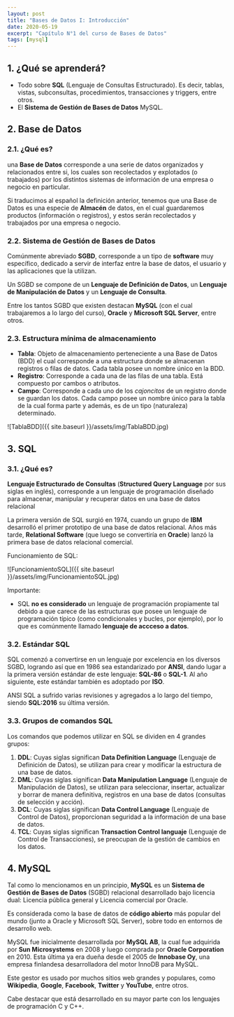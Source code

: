```yaml
---
layout: post
title: "Bases de Datos I: Introducción"
date: 2020-05-19
excerpt: "Capítulo N°1 del curso de Bases de Datos"
tags: [mysql]
---
```


## 1. ¿Qué se aprenderá?

* Todo sobre **SQL** (Lenguaje de Consultas Estructurado). Es decir, tablas, vistas, subconsultas, procedimientos, transacciones y triggers, entre otros.
* El **Sistema de Gestión de Bases de Datos** MySQL.

## 2. Base de Datos

### 2.1. ¿Qué es?

una **Base de Datos** corresponde a una serie de datos organizados y relacionados entre si, los cuales son recolectados y explotados (o trabajados) por los distintos sistemas de información de una empresa o negocio en particular.

Si traducimos al español la definición anterior, tenemos que una Base de Datos es una especie de **Almacén** de datos, en el cual guardaremos productos (información o registros), y estos serán recolectados y trabajados por una empresa o negocio.

### 2.2. Sistema de Gestión de Bases de Datos

Comúnmente abreviado **SGBD**, corresponde a un tipo de **software** muy específico, dedicado a servir  de interfaz entre la base de datos, el usuario y las aplicaciones que la utilizan.

Un SGBD se compone de un **Lenguaje de Definición de Datos**, un **Lenguaje de Manipulación de Datos** y un **Lenguaje de Consulta**.

Entre los tantos SGBD que existen destacan **MySQL** (con el cual trabajaremos a lo largo del curso), **Oracle** y **Microsoft SQL Server**, entre otros.

### 2.3. Estructura mínima de almacenamiento

* **Tabla**: Objeto de almacenamiento perteneciente a una Base de Datos (BDD) el cual corresponde a una estructura donde se almacenan registros o filas de datos. Cada tabla posee un nombre único en la BDD.
* **Registro**: Corresponde a cada una de las filas de una tabla. Está compuesto por cambos o atributos.
* **Campo**: Corresponde a cada uno de los *cajoncitos* de un registro donde se guardan los datos. Cada campo posee un nombre único para la tabla de la cual forma parte y además, es de un tipo (naturaleza) determinado.

![TablaBDD]({{ site.baseurl }}/assets/img/TablaBDD.jpg)

## 3. SQL

### 3.1. ¿Qué es?

**Lenguaje Estructurado de Consultas** (**Structured Query Language** por sus siglas en inglés), corresponde a un lenguaje de programación diseñado para almacenar, manipular y recuperar datos en una base de datos relacional

La primera versión de SQL surgió en 1974, cuando un grupo de **IBM** desarrolló el primer prototipo de una base de datos relacional. Años más tarde, **Relational Software** (que luego se convertiría en **Oracle**) lanzó la primera base de datos relacional comercial.

Funcionamiento de SQL:

![FuncionamientoSQL]({{ site.baseurl }}/assets/img/FuncionamientoSQL.jpg)

Importante:
* SQL **no es considerado** un lenguaje de programación propiamente tal debido a que carece de las estructuras que posee un lenguaje de programación típico (como condicionales y bucles, por ejemplo), por lo que es comúnmente llamado **lenguaje de accceso a datos**.

### 3.2. Estándar SQL

SQL comenzó a convertirse en un lenguaje por excelencia en los diversos SGBD, logrando así que en 1986 sea estandarizado por **ANSI**, dando lugar a la primera versión estándar de este lenguaje: **SQL-86** o **SQL-1**. Al año siguiente, este estándar también es adoptado por **ISO**.

ANSI SQL a sufrido varias revisiones y agregados a lo largo del tiempo, siendo **SQL:2016** su última versión.

### 3.3. Grupos de comandos SQL

Los comandos que podemos utilizar en SQL se dividen en 4 grandes grupos:

1. **DDL**: Cuyas siglas significan **Data Definition Language** (Lenguaje de Definición de Datos), se utilizan para crear y modificar la estructura de una base de datos.
2. **DML**: Cuyas siglas significan **Data Manipulation Language** (Lenguaje de Manipulación de Datos), se utilizan para seleccionar, insertar, actualizar y borrar de manera definitiva, registros en una base de datos (consultas de selección y acción).
3. **DCL**: Cuyas siglas significan **Data Control Language** (Lenguaje de Control de Datos), proporcionan seguridad a la información de una base de datos.
4. **TCL**: Cuyas siglas significan **Transaction Control languaje** (Lenguaje de Control de Transacciones), se preocupan de la gestión de cambios en los datos.

## 4. MySQL

Tal como lo mencionamos en un principio, **MySQL** es un **Sistema de Gestión de Bases de Datos** (SGBD) relacional desarrollado bajo licencia dual: Licencia pública general y Licencia comercial por Oracle.

Es considerada como la base de datos de **código abierto** más popular del mundo (junto a Oracle y Microsoft SQL Server), sobre todo en entornos de desarrollo web.

MySQL fue inicialmente desarrollada por **MySQL AB**, la cual fue adquirida por **Sun Microsystems** en 2008 y luego comprada por **Oracle Corporation** en 2010. Esta última ya era dueña desde el 2005 de **Innobase Oy**, una empresa finlandesa desarrolladora del motor InnoDB para MySQL.

Este gestor es usado por muchos sitios web grandes y populares, como **Wikipedia**, **Google**, **Facebook**, **Twitter** y **YouTube**, entre otros.

Cabe destacar que está desarrollado en su mayor parte con los lenguajes de programación C y C++.
